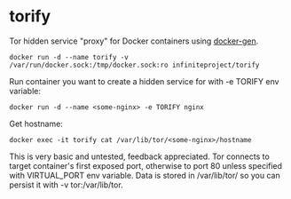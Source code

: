 # torify
Tor hidden service "proxy" for Docker containers using [docker-gen](https://github.com/jwilder/docker-gen).
```
docker run -d --name torify -v /var/run/docker.sock:/tmp/docker.sock:ro infiniteproject/torify
```
Run container you want to create a hidden service for with -e TORIFY env variable:
```
docker run -d --name <some-nginx> -e TORIFY nginx
```
Get hostname:
```
docker exec -it torify cat /var/lib/tor/<some-nginx>/hostname
```
This is very basic and untested, feedback appreciated. Tor connects to target container's first exposed port, otherwise to port 80 unless specified with VIRTUAL_PORT env variable. Data is stored in /var/lib/tor/<container-name> so you can persist it with -v tor:/var/lib/tor.
